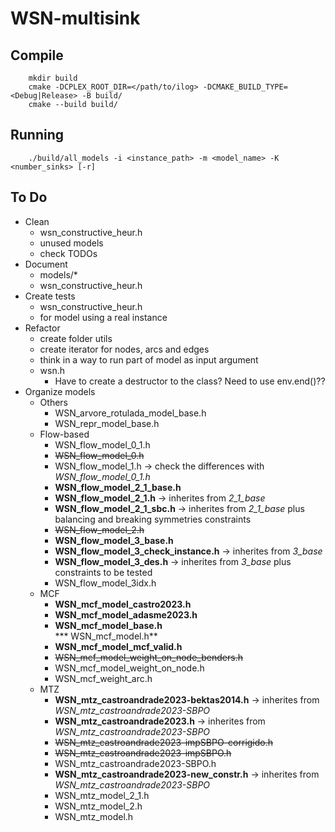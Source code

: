 # WSN-multisink

## Compile
```
    mkdir build
    cmake -DCPLEX_ROOT_DIR=</path/to/ilog> -DCMAKE_BUILD_TYPE=<Debug|Release> -B build/
    cmake --build build/
```

## Running
```
    ./build/all_models -i <instance_path> -m <model_name> -K <number_sinks> [-r]
```

## To Do
* Clean
  * wsn_constructive_heur.h
  * unused models
  * check TODOs
* Document
  * models/*
  * wsn_constructive_heur.h
* Create tests 
  * wsn_constructive_heur.h
  * for model using a real instance
* Refactor
  * create folder utils
  * create iterator for nodes, arcs and edges
  * think in a way to run part of model as input argument
  * wsn.h
    * Have to create a destructor to the class? Need to use env.end()??
* Organize models
  * Others
    * WSN_arvore_rotulada_model_base.h   
    * WSN_repr_model_base.h
  * Flow-based
    * WSN_flow_model_0_1.h
    * ~~WSN_flow_model_0.h~~
    * WSN_flow_model_1.h -> check the differences with *WSN_flow_model_0_1.h*
    * **WSN_flow_model_2_1_base.h**
    * **WSN_flow_model_2_1.h** -> inherites from *2_1_base*
    * **WSN_flow_model_2_1_sbc.h** -> inherites from *2_1_base* plus balancing and breaking symmetries constraints
    * ~~WSN_flow_model_2.h~~         
    * **WSN_flow_model_3_base.h**      
    * **WSN_flow_model_3_check_instance.h** -> inherites from *3_base*
    * **WSN_flow_model_3_des.h** -> inherites from *3_base* plus constraints to be tested
    * WSN_flow_model_3idx.h
  * MCF        
    * **WSN_mcf_model_castro2023.h**
    * **WSN_mcf_model_adasme2023.h**        
    * **WSN_mcf_model_base.h**     
    *** WSN_mcf_model.h**
    * **WSN_mcf_model_mcf_valid.h**
    * ~~WSN_mcf_model_weight_on_node_benders.h~~
    * WSN_mcf_model_weight_on_node.h
    * WSN_mcf_weight_arc.h
  * MTZ
    * **WSN_mtz_castroandrade2023-bektas2014.h** -> inherites from *WSN_mtz_castroandrade2023-SBPO*
    * **WSN_mtz_castroandrade2023.h** -> inherites from *WSN_mtz_castroandrade2023-SBPO* 
    * ~~WSN_mtz_castroandrade2023-impSBPO-corrigido.h~~
    * ~~WSN_mtz_castroandrade2023-impSBPO.h~~
    * WSN_mtz_castroandrade2023-SBPO.h
    * **WSN_mtz_castroandrade2023-new_constr.h** -> inherites from *WSN_mtz_castroandrade2023-SBPO*
    * WSN_mtz_model_2_1.h
    * WSN_mtz_model_2.h
    * WSN_mtz_model.h